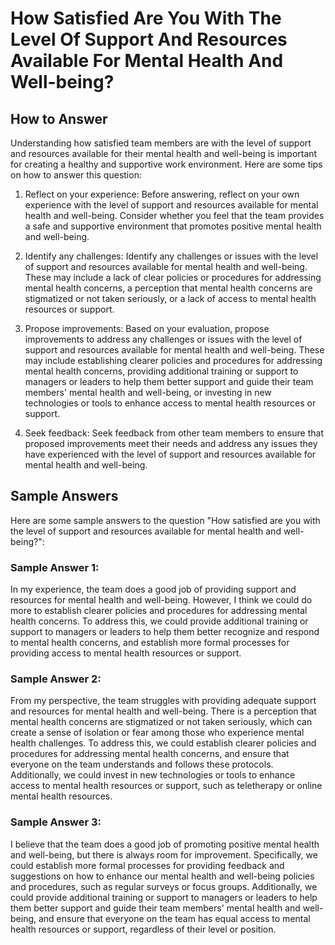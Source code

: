 How Satisfied Are You With The Level Of Support And Resources Available For Mental Health And Well-being?
================================================================================================================================

How to Answer
-------------

Understanding how satisfied team members are with the level of support and resources available for their mental health and well-being is important for creating a healthy and supportive work environment. Here are some tips on how to answer this question:

1. Reflect on your experience: Before answering, reflect on your own experience with the level of support and resources available for mental health and well-being. Consider whether you feel that the team provides a safe and supportive environment that promotes positive mental health and well-being.

2. Identify any challenges: Identify any challenges or issues with the level of support and resources available for mental health and well-being. These may include a lack of clear policies or procedures for addressing mental health concerns, a perception that mental health concerns are stigmatized or not taken seriously, or a lack of access to mental health resources or support.

3. Propose improvements: Based on your evaluation, propose improvements to address any challenges or issues with the level of support and resources available for mental health and well-being. These may include establishing clearer policies and procedures for addressing mental health concerns, providing additional training or support to managers or leaders to help them better support and guide their team members' mental health and well-being, or investing in new technologies or tools to enhance access to mental health resources or support.

4. Seek feedback: Seek feedback from other team members to ensure that proposed improvements meet their needs and address any issues they have experienced with the level of support and resources available for mental health and well-being.

Sample Answers
--------------

Here are some sample answers to the question "How satisfied are you with the level of support and resources available for mental health and well-being?":

### Sample Answer 1:

In my experience, the team does a good job of providing support and resources for mental health and well-being. However, I think we could do more to establish clearer policies and procedures for addressing mental health concerns. To address this, we could provide additional training or support to managers or leaders to help them better recognize and respond to mental health concerns, and establish more formal processes for providing access to mental health resources or support.

### Sample Answer 2:

From my perspective, the team struggles with providing adequate support and resources for mental health and well-being. There is a perception that mental health concerns are stigmatized or not taken seriously, which can create a sense of isolation or fear among those who experience mental health challenges. To address this, we could establish clearer policies and procedures for addressing mental health concerns, and ensure that everyone on the team understands and follows these protocols. Additionally, we could invest in new technologies or tools to enhance access to mental health resources or support, such as teletherapy or online mental health resources.

### Sample Answer 3:

I believe that the team does a good job of promoting positive mental health and well-being, but there is always room for improvement. Specifically, we could establish more formal processes for providing feedback and suggestions on how to enhance our mental health and well-being policies and procedures, such as regular surveys or focus groups. Additionally, we could provide additional training or support to managers or leaders to help them better support and guide their team members' mental health and well-being, and ensure that everyone on the team has equal access to mental health resources or support, regardless of their level or position.
